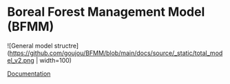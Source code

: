 # Boreal Forest Management Model (BFMM)

![General model structre](https://github.com/goujou/BFMM/blob/main/docs/source/_static/total_model_v2.png | width=100)


[Documentation](https://goujou.github.io/BFMM/)
